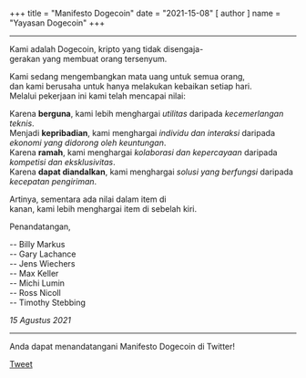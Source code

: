 +++
title = "Manifesto Dogecoin"
date = "2021-15-08"
[ author ]
  name = "Yayasan Dogecoin"
+++

---

Kami adalah Dogecoin, kripto yang tidak disengaja-</br>
gerakan yang membuat orang tersenyum.

Kami sedang mengembangkan mata uang untuk semua orang, </br>
dan kami berusaha untuk hanya melakukan kebaikan setiap hari.</br>
Melalui pekerjaan ini kami telah mencapai nilai:

Karena **berguna**, kami lebih menghargai *utilitas* daripada *kecemerlangan teknis*.</br>
Menjadi **kepribadian**, kami menghargai *individu dan interaksi* daripada *ekonomi yang didorong oleh keuntungan*.</br>
Karena **ramah**, kami menghargai *kolaborasi dan kepercayaan* daripada *kompetisi dan eksklusivitas*.</br>
Karena **dapat diandalkan**, kami menghargai *solusi yang berfungsi* daripada *kecepatan pengiriman*. </br>

Artinya, sementara ada nilai dalam item di</br>
kanan, kami lebih menghargai item di sebelah kiri.

Penandatangan, 

  -- Billy Markus</br>
  -- Gary Lachance</br>
  -- Jens Wiechers</br>
  -- Max Keller</br>
  -- Michi Lumin</br>
  -- Ross Nicoll</br>
  -- Timothy Stebbing

_15 Agustus 2021_

---

<div class='center'>
Anda dapat menandatangani Manifesto Dogecoin di Twitter!

<a href="https://twitter.com/share?ref_src=twsrc%5Etfw" class="twitter-share-button" data-size="large" data-text="I&#39;m signing the Dogecoin Manifesto! @dogecoinFdn @dogecoin" data-url="https://foundation.dogecoin.com/manifesto" data-hashtags="dogecoinManifesto" data-related="dogecoinFdn,dogecoin" data-show-count="false">Tweet</a><script async src="https://platform.twitter.com/widgets.js" charset="utf-8"></script>
</div>
